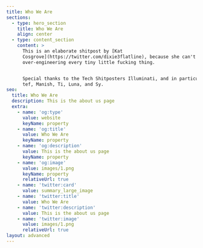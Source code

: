 ```yaml
---
title: Who We Are
sections:
  - type: hero_section
    title: Who We Are
    align: center
  - type: content_section
    content: >
      This is an elaborate shitpost by [Kat
      Cosgrove](https://twitter.com/dixie3flatline), because she can't resist
      over-engineering every tiny little fucking thing.


      Special thanks to the Tech Shitposters Illuminati, and in particular to
      tef, Manish, Ti, Luna, and Sy.
seo:
  title: Who We Are
  description: This is the about us page
  extra:
    - name: 'og:type'
      value: website
      keyName: property
    - name: 'og:title'
      value: Who We Are
      keyName: property
    - name: 'og:description'
      value: This is the about us page
      keyName: property
    - name: 'og:image'
      value: images/1.png
      keyName: property
      relativeUrl: true
    - name: 'twitter:card'
      value: summary_large_image
    - name: 'twitter:title'
      value: Who We Are
    - name: 'twitter:description'
      value: This is the about us page
    - name: 'twitter:image'
      value: images/1.png
      relativeUrl: true
layout: advanced
---
```

